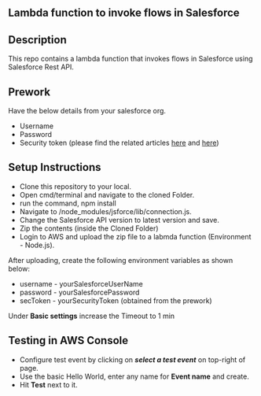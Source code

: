 ## Lambda function to invoke flows in Salesforce

## Description
This repo contains a lambda function that invokes flows in Salesforce using Salesforce Rest API.

## Prework

Have the below details from your salesforce org.

 - Username
 - Password
 - Security token (please find the related articles [here](https://success.salesforce.com/answers?id=90630000000glADAAY) and [here](https://help.salesforce.com/articleView?id=000331668&type=1&mode=1))

## Setup Instructions
 - Clone this repository to your local. 
 - Open cmd/terminal and navigate to the cloned Folder.
 - run the command, npm install
 - Navigate to /node_modules/jsforce/lib/connection.js.
 - Change the Salesforce API version to latest version and save.
 - Zip the contents (inside the Cloned Folder)
 - Login to AWS and upload the zip file to a labmda function (Environment - Node.js).

After uploading, create the following environment variables as shown below:

 - username - yourSalesforceUserName
 - password - yourSalesforcePassword
 - secToken - yourSecurityToken (obtained from the prework)

Under **Basic settings** increase the Timeout to 1 min

## Testing in AWS Console

 - Configure test event by clicking on ***select a test event*** on top-right of page.
 - Use the basic Hello World, enter any name for **Event name** and create.
 - Hit **Test** next to it.
